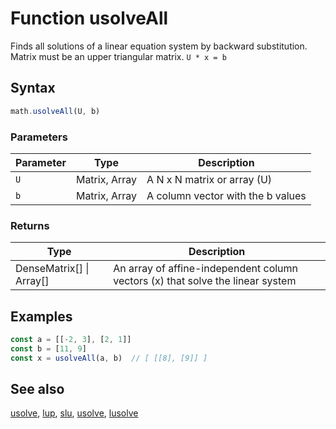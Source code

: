 <!-- Note: This file is automatically generated from source code comments. Changes made in this file will be overridden. -->
# Function usolveAll
Finds all solutions of a linear equation system by backward substitution. Matrix must be an upper triangular matrix.
`U * x = b`
## Syntax
```js
math.usolveAll(U, b)
```
### Parameters
Parameter | Type | Description
--------- | ---- | -----------
`U` | Matrix, Array | A N x N matrix or array (U)
`b` | Matrix, Array | A column vector with the b values
### Returns
Type | Description
---- | -----------
DenseMatrix[] &#124; Array[] | An array of affine-independent column vectors (x) that solve the linear system
## Examples
```js
const a = [[-2, 3], [2, 1]]
const b = [11, 9]
const x = usolveAll(a, b)  // [ [[8], [9]] ]
```
## See also
[usolve](usolve.md),
[lup](lup.md),
[slu](slu.md),
[usolve](usolve.md),
[lusolve](lusolve.md)
